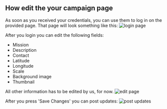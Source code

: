 ## How edit the your campaign page
As soon as you received your credentials, you can use them to log in on the provided page. That page will look something like this:
![login page](http://tomenger.home.xs4all.nl/one.png)

After you login you can edit the following fields:

* Mission
* Description
* Contact
* Latitude
* Longitude
* Scale
* Background image
* Thumbnail

All other information has to be edited by us, for now. 
![edit page](http://tomenger.home.xs4all.nl/two.png)

After you press 'Save Changes' you can post updates:
![post updates](http://tomenger.home.xs4all.nl/three.png)
 

